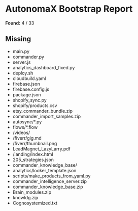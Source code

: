 # AutonomaX Bootstrap Report

**Found:** 4 / 33

## Missing
- main.py
- commander.py
- server.js
- analytics_dashboard_fixed.py
- deploy.sh
- cloudbuild.yaml
- firebase.json
- firebase.config.js
- package.json
- shopify_sync.py
- shopify/products.csv
- etsy_commander_bundle.zip
- commander_import_samples.zip
- autosync/*.py
- flows/*.flow
- /videos/
- /fiverr/gig.md
- /fiverr/thumbnail.png
- LeadMagnet_LazyLarry.pdf
- /landing/index.html
- 205_strategies.json
- commander_knowledge_base/
- analytics/looker_template.json
- scripts/make_products_from_yaml.py
- commander_intelligence_server.zip
- commander_knowledge_base.zip
- Brain_modules.zip
- knowldg.zip
- Cognosystemized.txt